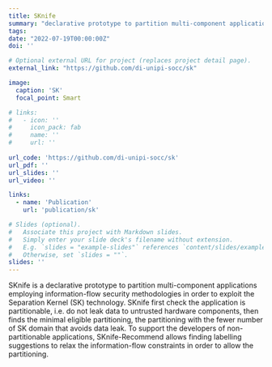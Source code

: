 ```yaml
---
title: SKnife
summary: "declarative prototype to partition multi-component applications employing information-flow security methodologies in order to exploit the Separation Kernel (SK) technology."
tags:
date: "2022-07-19T00:00:00Z"
doi: ''

# Optional external URL for project (replaces project detail page).
external_link: "https://github.com/di-unipi-socc/sk"

image:
  caption: 'SK'
  focal_point: Smart

# links:
#   - icon: ''
#     icon_pack: fab
#     name: ''
#     url: ''
  
url_code: 'https://github.com/di-unipi-socc/sk'
url_pdf: ''
url_slides: ''
url_video: ''

links:
  - name: 'Publication'
    url: 'publication/sk'

# Slides (optional).
#   Associate this project with Markdown slides.
#   Simply enter your slide deck's filename without extension.
#   E.g. `slides = "example-slides"` references `content/slides/example-slides.md`.
#   Otherwise, set `slides = ""`.
slides: ''
---
```

<!-- Here you can insert a description -->
SKnife is a declarative prototype to partition multi-component applications employing information-flow security methodologies in order to exploit the Separation Kernel (SK) technology. SKnife first check the application is partitionable, i.e. do not leak data to untrusted hardware components, then finds the minimal eligible partitioning, the partitioning with the fewer number of SK domain that avoids data leak. To support the developers of non-partitionable applications, SKnife-Recommend allows finding labelling suggestions to relax the information-flow constraints in order to allow the partitioning.